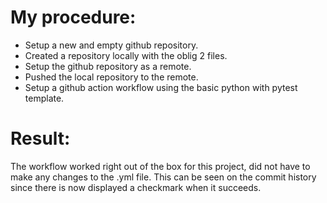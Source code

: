 # My procedure:
- Setup a new and empty github repository. 
- Created a repository locally with the oblig 2 files.
- Setup the github repository as a remote.
- Pushed the local repository to the remote.
- Setup a github action workflow using the basic python with pytest template.


# Result:
The workflow worked right out of the box for this project, did not have to make any changes to the .yml file.
This can be seen on the commit history since there is now displayed a checkmark when it succeeds.
